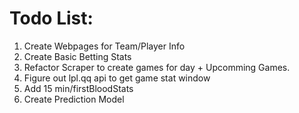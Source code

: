 # Todo List:

1. Create Webpages for Team/Player Info
2. Create Basic Betting Stats
3. Refactor Scraper to create games for day + Upcomming Games.
4. Figure out lpl.qq api to get game stat window
5. Add 15 min/firstBloodStats
6. Create Prediction Model